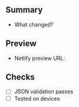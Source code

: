 ## Summary
- What changed?

## Preview
- Netlify preview URL:

## Checks
- [ ] JSON validation passes
- [ ] Tested on devices
